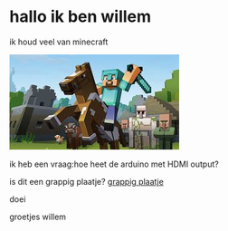 # hallo ik ben willem 


ik houd veel van minecraft

![minecraft](minecraft.jpg)

ik heb een vraag:hoe heet de arduino met HDMI output?

is dit een grappig plaatje?
[grappig plaatje](funny-pictures-676672_1280.jpg)

doei 


groetjes willem

